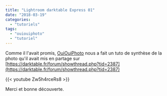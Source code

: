 ```yaml
---
title: "Lightroom darktable Express 01"
date: "2018-03-19"
categories: 
  - "tutoriels"
tags: 
  - "ouiouiphoto"
  - "tutoriel"
---
```


Comme il l'avait promis,  [OuiOuiPhoto](https://www.ouiouiphoto.fr/) nous a fait un tuto de synthèse de la photo qu'il avait mis en partage sur [https://darktable.fr/forum/showthread.php?tid=2387](https://darktable.fr/forum/showthread.php?tid=2387)

{{< youtube Zw5h4rceRs8 >}}

Merci et bonne découverte.
